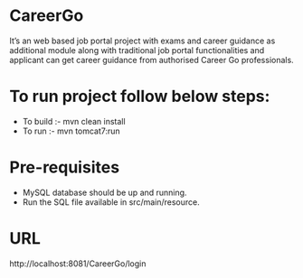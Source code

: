 # CareerGo
It’s an web based job portal project with exams and career guidance as additional module along with traditional job portal functionalities and applicant can get career guidance from authorised Career Go professionals.

# To run project follow below steps:
- To build :-   mvn clean install
- To run :-     mvn tomcat7:run

# Pre-requisites
- MySQL database should be up and running.
- Run the SQL file available in src/main/resource.

# URL
http://localhost:8081/CareerGo/login
